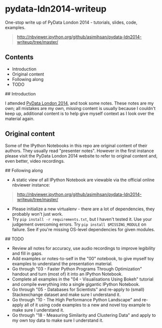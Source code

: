 # pydata-ldn2014-writeup

One-stop write up of PyData London 2014 - tutorials, slides, code,
examples.

> http://nbviewer.ipython.org/github/asimihsan/pydata-ldn2014-writeup/tree/master/

## Contents

- Introduction
- Original content
- Following along
- TODO

## Introduction

I attended [PyData London 2014](http://pydata.org/ldn2014/schedule/),
and took some notes. These notes are my own; all mistakes are my own,
missing content is usually because I couldn't keep up, additional
content is to help give myself context as I look over the material
again.

## Original content

Some of the IPython Notebooks in this repo are original content of
their authors. They usually read "presenter notes". However in the
first instance please visit the PyData London 2014 website to
refer to original content and, even better, video recordings.

## Following along

- A static view of all IPython Notebook are viewable via the official
  online nbviewer instance:

> http://nbviewer.ipython.org/github/asimihsan/pydata-ldn2014-writeup/tree/master/

- Please initialize a new virtualenv - there are a lot of dependencies,
  they probably won't just work.
- Try `pip install -r requirements.txt`, but I haven't tested it. Use
  your judgement overcoming errors. Try `pip install $MISSING_MODULE`
  on failure. See if you're missing OS-level dependencies for given
  modules.

## TODO

- Review all notes for accuracy, use audio recordings to improve
  legibility and fill in gaps.
- Add examples or notes-to-self in the "00" notebook, to give myself
  toy examples to understand the presentation material.
- Go through "03 - Faster Python Programs Through Optimization"
  handout and turn (most of) it into an IPython Notebook.
- Complete all examples in the "04 - Visualisations Using Bokeh"
  tutorial and compile everything into a single gigantic IPython
  Notebook.
- Go through "05 - Databases for Scientists" and re-apply to
  (small) Stackexchange dataset and make sure I understand it.
- Go through "10 - The High Performance Python Landscape" and re-apply
  all of it using code examples to a new and novel toy example to make
  sure I understand it.
- Go through "18 - Measuring Similarity and Clustering Data" and apply
  to my own toy data to make sure I understand it.